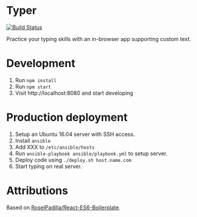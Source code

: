 # Typer
[![Build Status](https://travis-ci.org/mattiaslundberg/typer.svg?branch=master)](https://travis-ci.org/mattiaslundberg/typer)

Practice your typing skills with an in-browser app supporting custom text.

# Development

1. Run `npm install`
2. Run `npm start`
3. Visit http://localhost:8080 and start developing

# Production deployment

1. Setup an Ubuntu 16.04 server with SSH access.
2. Install `ansible`
3. Add XXX to `/etc/ansible/hosts`
4. Run `ansible-playbook ansible/playbook.yml` to setup server.
5. Deploy code using `./deploy.sh host.name.com`
6. Start typing on real server.

# Attributions
Based on [RoselPadilla/React-ES6-Boilerplate](https://github.com/RoselPadilla/React-ES6-Boilerplate).
